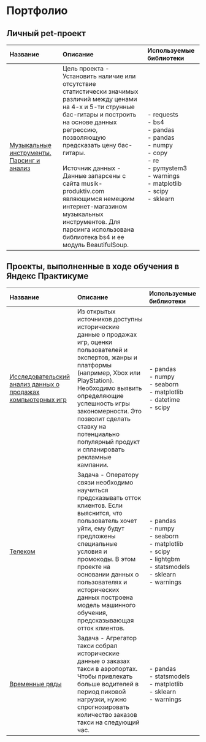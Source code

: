 # Портфолио

## Личный pet-проект

| Название | Описание | Используемые библиотеки |
| :-------------------- | :--------------------- |:---------------------------|
| [Музыкальные инструменты. Парсинг и анализ](https://github.com/atamanovalex/Portfolio/tree/main/Musical-instruments-parsing-and-analysis) | Цель проекта - Установить наличие или отсутствие статистически значимых различий между ценами на 4-х и 5-ти струнные бас-гитары и построить на основе данных регрессию, позволяющую предсказать цену бас-гитары. <br/> <br/> Источник данных - Данные запарсены с сайта musik-produktiv.com являющимся немецким интернет-магазином музыкальных инструментов. Для парсинга использована библиотека bs4 и ее модуль BeautifulSoup. | - requests <br/> - bs4 <br/> - pandas <br/> - pandas <br/> - numpy <br/> - copy <br/> - re <br/> - pymystem3 <br/> - warnings <br/> - matplotlib <br/> - scipy <br/> - sklearn

## Проекты, выполненные в ходе обучения в Яндекс Практикуме

| Название | Описание | Используемые библиотеки |
| :-------------------- | :--------------------- |:---------------------------|
| [Исследовательский анализ данных о продажах компьютерных игр](https://github.com/atamanovalex/Portfolio/tree/main/Games-data-analysys) | Из открытых источников доступны исторические данные о продажах игр, оценки пользователей и экспертов, жанры и платформы (например, Xbox или PlayStation). Необходимо выявить определяющие успешность игры закономерности. Это позволит сделать ставку на потенциально популярный продукт и спланировать рекламные кампании. | - pandas <br/> - numpy <br/> - seaborn <br/> - matplotlib <br/> - datetime <br/> - scipy
| [Телеком](https://github.com/atamanovalex/Portfolio/tree/main/Telecom) | Задача - Оператору связи необходимо научиться предсказывать отток клиентов. Если выяснится, что пользователь хочет уйти, ему будут предложены специальные условия и промокоды. В этом проекте на основании данных о пользователях и исторических данных построена модель машинного обучения, предсказывающая отток клиентов.| - pandas <br/> - numpy <br/> - seaborn <br/> - matplotlib <br/> - scipy <br/> - lightgbm <br/> - statsmodels <br/> - sklearn <br/> - warnings
| [Временные ряды](https://github.com/atamanovalex/Portfolio/tree/main/Time%20series) | Задача - Агрегатор такси собрал исторические данные о заказах такси в аэропортах. Чтобы привлекать больше водителей в период пиковой нагрузки, нужно спрогнозировать количество заказов такси на следующий час. | - pandas <br/> - statsmodels <br/> - matplotlib <br/> - sklearn <br/> - warnings
